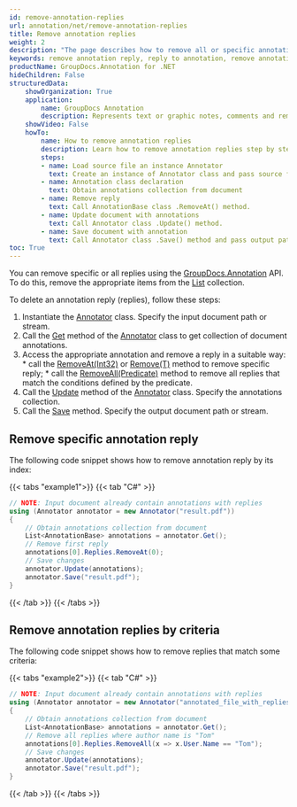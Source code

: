 ```yaml
---
id: remove-annotation-replies
url: annotation/net/remove-annotation-replies
title: Remove annotation replies
weight: 2
description: "The page describes how to remove all or specific annotation replies when collaborate over document using GroupDocs.Annotation for .NET API."
keywords: remove annotation reply, reply to annotation, remove annotation comment
productName: GroupDocs.Annotation for .NET
hideChildren: False
structuredData:
    showOrganization: True
    application:    
        name: GroupDocs Annotation
        description: Represents text or graphic notes, comments and remarks attached to a specific part of the content of the document using C#
    showVideo: False
    howTo:
        name: How to remove annotation replies
        description: Learn how to remove annotation replies step by step
        steps:
        - name: Load source file an instance Annotator
          text: Create an instance of Annotator class and pass source file path as a constructor parameter. You may specify absolute or relative file path as per your requirements. 
        - name: Annotation class declaration
          text: Obtain annotations collection from document
        - name: Remove reply 
          text: Call AnnotationBase class .RemoveAt() method.
        - name: Update document with annotations
          text: Call Annotator class .Update() method.
        - name: Save document with annotation
          text: Call Annotator class .Save() method and pass output path file.
toc: True
---
```

You can remove specific or all replies using the [GroupDocs.Annotation](https://products.groupdocs.com/annotation/net) API. To do this, remove the appropriate items from the [List<T>](https://docs.microsoft.com/en-us/dotnet/api/system.collections.generic.list-1) collection. 

To delete an annotation reply (replies), follow these steps:

1.   Instantiate the [Annotator](https://reference.groupdocs.com/net/annotation/groupdocs.annotation/annotator) class. Specify the input document path or stream.
2.   Call the [Get](https://reference.groupdocs.com/annotation/net/groupdocs.annotation/annotator/methods/get) method of the [Annotator](https://reference.groupdocs.com/net/annotation/groupdocs.annotation/annotator) class to get collection of document annotations.
3.   Access the appropriate annotation and remove a reply in a suitable way:
    *   call the [RemoveAt(Int32)](https://docs.microsoft.com/en-us/dotnet/api/system.collections.generic.list-1.removeat) or [Remove(T)](https://docs.microsoft.com/en-us/dotnet/api/system.collections.generic.list-1.remove) method to remove specific reply;
    *   call the [RemoveAll(Predicate<T>)](https://docs.microsoft.com/en-us/dotnet/api/system.collections.generic.list-1.removeall) method to remove all replies that match the conditions defined by the  predicate.
4.   Call the [Update](https://reference.groupdocs.com/net/annotation/groupdocs.annotation/annotator/methods/update/index) method of the [Annotator](https://reference.groupdocs.com/net/annotation/groupdocs.annotation/annotator) class. Specify the annotations collection.
5.   Call the [Save](https://reference.groupdocs.com/net/annotation/groupdocs.annotation/annotator/methods/save/index) method. Specify the output document path or stream.
    

## Remove specific annotation reply 

The following code snippet shows how to remove annotation reply by its index:

{{< tabs "example1">}}
{{< tab "C#" >}}
```csharp
// NOTE: Input document already contain annotations with replies
using (Annotator annotator = new Annotator("result.pdf"))
{
    // Obtain annotations collection from document
    List<AnnotationBase> annotations = annotator.Get();               
	// Remove first reply 
	annotations[0].Replies.RemoveAt(0);
	// Save changes
	annotator.Update(annotations);
	annotator.Save("result.pdf");
}
```
{{< /tab >}}
{{< /tabs >}}

## Remove annotation replies by criteria

The following code snippet shows how to remove replies that match some criteria:

{{< tabs "example2">}}
{{< tab "C#" >}}
```csharp
// NOTE: Input document already contain annotations with replies
using (Annotator annotator = new Annotator("annotated_file_with_replies.pdf"))
{
    // Obtain annotations collection from document
    List<AnnotationBase> annotations = annotator.Get();
    // Remove all replies where author name is "Tom"
    annotations[0].Replies.RemoveAll(x => x.User.Name == "Tom");
    // Save changes
    annotator.Update(annotations);
    annotator.Save("result.pdf");
}
```
{{< /tab >}}
{{< /tabs >}}

